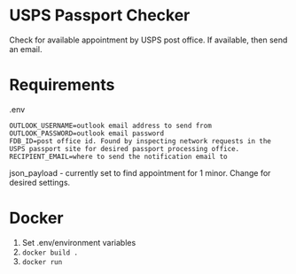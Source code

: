 # USPS Passport Checker
Check for available appointment by USPS post office. If available, then send an email.

# Requirements
.env 
```
OUTLOOK_USERNAME=outlook email address to send from
OUTLOOK_PASSWORD=outlook email password
FDB_ID=post office id. Found by inspecting network requests in the USPS passport site for desired passport processing office.
RECIPIENT_EMAIL=where to send the notification email to
```

json_payload - currently set to find appointment for 1 minor. Change for desired settings.

# Docker
1. Set .env/environment variables
2. `docker build .`
3. `docker run`
